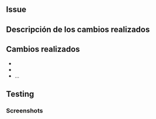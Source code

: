 ## Issue

## Descripción de los cambios realizados

## Cambios realizados

-
-
- ...

## Testing

### Screenshots
